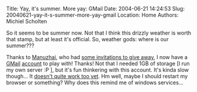 Title: Yay, it's summer. More yay: GMail
Date: 2004-06-21 14:24:53
Slug: 20040621-yay-it-s-summer-more-yay-gmail
Location: Home
Authors: Michiel Scholten

<p>So it seems to be summer now. Not that I think this drizzly weather is worth that stamp, but at least it's official. So, weather gods: where is our summer???</p>
<p>Thanks to <a href="http://www.manuzhai.nl/">Manuzhai</a>, who had <a href="http://www.manuzhai.nl/weblog/comments/gmail/">some invitations to give away</a>, I now have a <a href="http://gmail.google.com/">GMail</a> <a href="/images/screenies/sites/20040621_gmail_01.png">account</a> to play with! Thanks! Not that I needed 1GB of storage [I run my own server :P ], but it's fun thinkering with this account. It's kinda slow though... It <a href="/images/screenies/sites/20040621_gmail_02.png">doesn't quite work too yet</a>. Hm well, maybe I should restart my browser or something? Why does this remind me of windows services...</p>